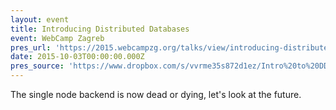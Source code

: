 ```yaml
---
layout: event
title: Introducing Distributed Databases
event: WebCamp Zagreb
pres_url: 'https://2015.webcampzg.org/talks/view/introducing-distributed-databases/'
date: 2015-10-03T00:00:00.000Z
pres_source: 'https://www.dropbox.com/s/vvrme35s872d1ez/Intro%20to%20DD.key?dl=0'
---
```


The single node backend is now dead or dying, let's look at the future.
